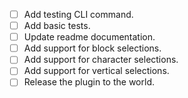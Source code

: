 * [ ] Add testing CLI command.
* [ ] Add basic tests.
* [ ] Update readme documentation.
* [ ] Add support for block selections.
* [ ] Add support for character selections.
* [ ] Add support for vertical selections.
* [ ] Release the plugin to the world.
